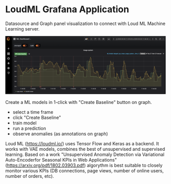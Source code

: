 LoudML Grafana Application
==========================

Datasource and Graph panel visualization to connect with Loud ML Machine Learning server.

![LoudML Panel in Grafana](loudml_grafana_panel.png)

Create a ML models in 1-click with "Create Baseline" button on graph.

 * select a time frame
 * click "Create Baseline"
 * train model
 * run a prediction
 * observe anomalies (as annotations on graph)

Loud ML (https://loudml.io/) uses Tensor Flow and Keras as a backend. It works with VAE models, combines the best of unsupervised and supervised learning. Based on a work "Unsupervised Anomaly Detection via Variational Auto-Encoderfor Seasonal KPIs in Web Applications" (https://arxiv.org/pdf/1802.03903.pdf) algorythm is best suitable to closely monitor various KPIs (DB connections, page views, number of online users, number of orders, etc).

